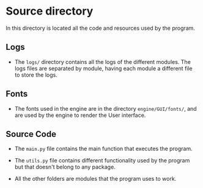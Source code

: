 # Source directory

In this directory is located all the code and resources used by the program.


## Logs

- The `logs/` directory contains all the logs of the different modules. The logs files are separated by module, having
each module a different file to store the logs.

## Fonts

- The fonts used in the engine are in the directory `engine/GUI/fonts/`, and are used by the engine to render the User 
interface.

## Source Code
- The `main.py` file contains the main function that executes the program.

- The `utils.py` file contains different functionality used by the program but that doesn't belong to any package.

- All the other folders are modules that the program uses to work.